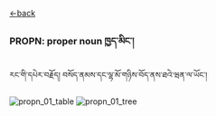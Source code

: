 [<-back](bo/ཚིག་གཤིས་/UD_POS.md)


### PROPN: proper noun ཁྱད་མིང་། 
རང་གི་དཔེར་བརྗོད། བསོད་ནམས་དང་ལྷ་མོ་གཉིས་བོད་ནས་ཐའེ་ཝན་ལ་ཡོང་།

![propn_01_table](../../bo/table_images/PROPN_01.png)
![propn_01_tree](../../bo/tree_images/PROPN_01.png)